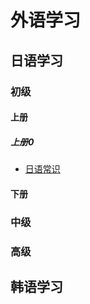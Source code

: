 # 外语学习
## 日语学习
### 初级
#### 上册
##### 上册0
- [日语常识](Japanese/初级/上册/上册0/日语常识/日语常识.md) 
#### 下册
### 中级
### 高级


## 韩语学习 

